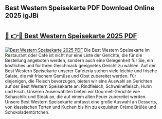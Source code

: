 ## Best Western Speisekarte PDF Download Online 2025 igJBi

# <h2><a href="http://gc71m3o.nevu.top/?p=Best+Western+Speisekarte">🔗 👉🔴 Best Western Speisekarte 2025 PDF</a></h2>

[![Best Western Speisekarte 2025 PDF](https://i.imgur.com/dBaPXMq.png)](http://gc71m3o.nevu.top/?p=Best+Western+Speisekarte)
Die Best Western Speisekarte im Restaurant oder Café ist nicht nur eine Liste der Gerichte, die für die Bestellung angeboten werden, sondern auch eine Gelegenheit für Sie, ein köstliches und für Ihren Geschmack geeignetes Gericht zu wählen. Auf der Best Western Speisekarte unserer Cafeteria stehen viele leichte und frische Salate, die mit frischem Gemüse und Obst zubereitet werden. Für diejenigen, die Fleisch bevorzugen, bieten wir eine Auswahl an Gerichten auf der Best Western Speisekarte an: Rindfleisch, Schweinefleisch, Huhn und Fisch. Unseren Auserwählten bieten wir Gourmet-Gerichte wie Schaschlik und Steak an, die auf einem alten Feuer zubereitet werden. Unsere Best Western Speisekarte umfasst eine große Auswahl an Desserts, von klassischen Torten und Kuchen bis hin zu exquisiten Crème Brûlée und Schokoladentörtchen.
